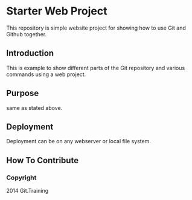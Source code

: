 # Starter Web Project

This repository is simple website project for showing how to use Git and Github together.

## Introduction

This is example to show different parts of the Git repository and various commands using a web project.

## Purpose

same as stated above.

## Deployment

Deployment can be on any webserver or local file system.

## How To Contribute

### Copyright

2014 Git.Training